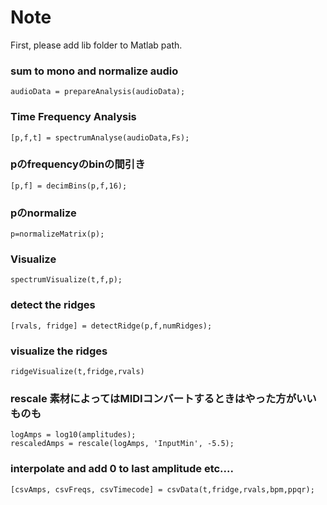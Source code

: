 # Note  
    
First, please add lib folder to Matlab path.  

### sum to mono and normalize audio  
```
audioData = prepareAnalysis(audioData);  
```
###  Time Frequency Analysis  
```
[p,f,t] = spectrumAnalyse(audioData,Fs);  
```
### pのfrequencyのbinの間引き  
```
[p,f] = decimBins(p,f,16);  
```  
### pのnormalize  
```
p=normalizeMatrix(p);  
```  
###  Visualize  
```
spectrumVisualize(t,f,p);  
```  
###  detect the ridges  
```
[rvals, fridge] = detectRidge(p,f,numRidges);  
```  
###  visualize the ridges  
```
ridgeVisualize(t,fridge,rvals)  
```  
  
###  rescale 素材によってはMIDIコンバートするときはやった方がいいものも  
```
logAmps = log10(amplitudes);  
rescaledAmps = rescale(logAmps, 'InputMin', -5.5);  
```  
### interpolate and add  0 to last amplitude etc....  
```
[csvAmps, csvFreqs, csvTimecode] = csvData(t,fridge,rvals,bpm,ppqr);  
```  
    
